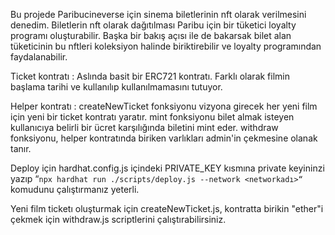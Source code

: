Bu projede Paribucineverse için sinema biletlerinin nft olarak verilmesini denedim.
Biletlerin nft olarak dağıtılması Paribu için bir tüketici loyalty programı oluşturabilir.
Başka bir bakış açısı ile de bakarsak bilet alan tüketicinin bu nftleri koleksiyon halinde biriktirebilir ve loyalty programından faydalanabilir.

Ticket kontratı : Aslında basit bir ERC721 kontratı. Farklı olarak filmin başlama tarihi ve kullanılıp kullanılmamasını tutuyor.

Helper kontratı : createNewTicket fonksiyonu vizyona girecek her yeni film için yeni bir ticket kontratı yaratır. 
                  mint fonksiyonu bilet almak isteyen kullanıcıya belirli bir ücret karşılığında biletini mint eder.
                  withdraw fonksiyonu, helper kontratında biriken varlıkları admin'in çekmesine olanak tanır.


Deploy için hardhat.config.js içindeki PRIVATE_KEY kısmına private keyininzi yazıp 
“`npx hardhat run ./scripts/deploy.js --network <networkadı>“` komudunu çalıştırmanız yeterli.

Yeni film ticketı oluşturmak için createNewTicket.js, kontratta birikin "ether"i çekmek için withdraw.js scriptlerini çalıştırabilirsiniz.
